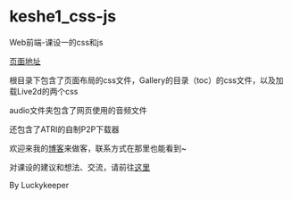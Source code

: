 # keshe1_css-js

 Web前端-课设一的css和js

[页面地址](https://keshe1.luckykeeper.site:13579)

根目录下包含了页面布局的css文件，Gallery的目录（toc）的css文件，以及加载Live2d的两个css

audio文件夹包含了网页使用的音频文件

还包含了ATRI的自制P2P下载器

欢迎来我的[博客](https://blog.luckykeeper.site:24680/)来做客，联系方式在那里也能看到~

对课设的建议和想法、交流，请前往[这里](https://blog.luckykeeper.site:24680/article/18)

By Luckykeeper
